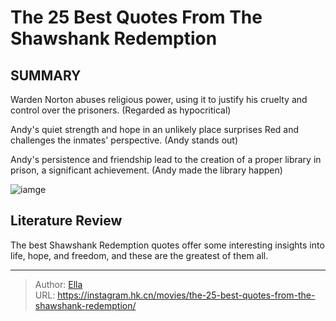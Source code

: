 # The 25 Best Quotes From The Shawshank Redemption


## SUMMARY 


 

Warden Norton abuses religious power, using it to justify his cruelty and control over the prisoners. (Regarded as hypocritical)


Andy&#39;s quiet strength and hope in an unlikely place surprises Red and challenges the inmates&#39; perspective. (Andy stands out)


Andy&#39;s persistence and friendship lead to the creation of a proper library in prison, a significant achievement. (Andy made the library happen)
            


![iamge](https://static1.srcdn.com/wordpress/wp-content/uploads/2023/12/red-and-andy-in-shawshank-redemption.jpg)

## Literature Review
The best Shawshank Redemption quotes offer some interesting insights into life, hope, and freedom, and these are the greatest of them all.




---

> Author: [Ella](https://instagram.hk.cn/)  
> URL: https://instagram.hk.cn/movies/the-25-best-quotes-from-the-shawshank-redemption/  

